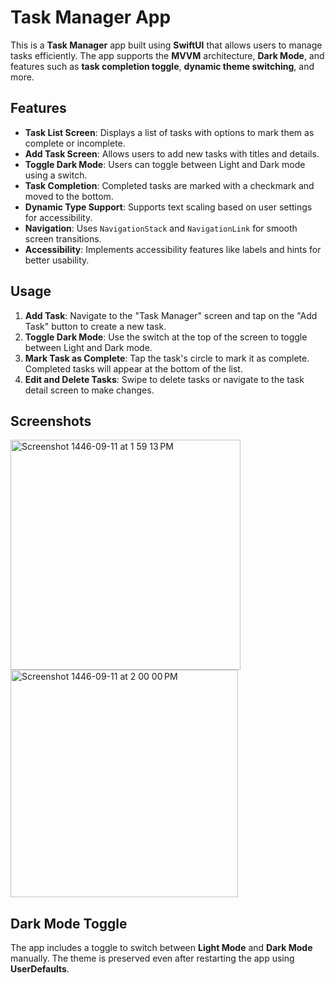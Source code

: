 # Task Manager App

This is a **Task Manager** app built using **SwiftUI** that allows users to manage tasks efficiently. The app supports the **MVVM** architecture, **Dark Mode**, and features such as **task completion toggle**, **dynamic theme switching**, and more.

## Features

- **Task List Screen**: Displays a list of tasks with options to mark them as complete or incomplete.
- **Add Task Screen**: Allows users to add new tasks with titles and details.
- **Toggle Dark Mode**: Users can toggle between Light and Dark mode using a switch.
- **Task Completion**: Completed tasks are marked with a checkmark and moved to the bottom.
- **Dynamic Type Support**: Supports text scaling based on user settings for accessibility.
- **Navigation**: Uses `NavigationStack` and `NavigationLink` for smooth screen transitions.
- **Accessibility**: Implements accessibility features like labels and hints for better usability.


## Usage

1. **Add Task**: Navigate to the "Task Manager" screen and tap on the "Add Task" button to create a new task.
2. **Toggle Dark Mode**: Use the switch at the top of the screen to toggle between Light and Dark mode.
3. **Mark Task as Complete**: Tap the task's circle to mark it as complete. Completed tasks will appear at the bottom of the list.
4. **Edit and Delete Tasks**: Swipe to delete tasks or navigate to the task detail screen to make changes.

## Screenshots

<img width="368" alt="Screenshot 1446-09-11 at 1 59 13 PM" src="https://github.com/user-attachments/assets/09b1fbe1-dd0c-4b1c-a925-e99621bed7ca" />
<img width="364" alt="Screenshot 1446-09-11 at 2 00 00 PM" src="https://github.com/user-attachments/assets/db06f8ac-52ec-4730-b0e8-79595b9f163a" />


## Dark Mode Toggle

The app includes a toggle to switch between **Light Mode** and **Dark Mode** manually. The theme is preserved even after restarting the app using **UserDefaults**.
